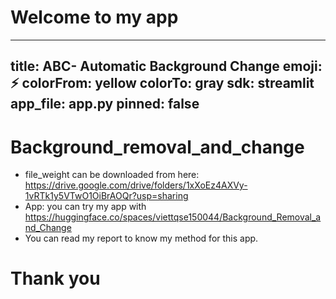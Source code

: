# Welcome to my app
---
title: ABC- Automatic Background Change
emoji: ⚡
colorFrom: yellow
colorTo: gray
sdk: streamlit
app_file: app.py
pinned: false
---

# Background_removal_and_change
* file_weight can be downloaded from here: https://drive.google.com/drive/folders/1xXoEz4AXVy-1vRTk1y5VTwO1OiBrAOQr?usp=sharing
* App: you can try my app with https://huggingface.co/spaces/viettqse150044/Background_Removal_and_Change
* You can read my report to know my method for this app.

# Thank you